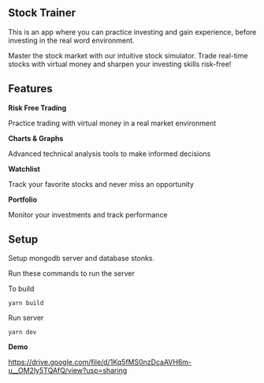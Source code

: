 ## Stock Trainer

This is an app where you can practice investing and gain experience, before investing in the real word environment.

Master the stock market with our intuitive stock
simulator. Trade real-time stocks with virtual money
and sharpen your investing skills risk-free!

## Features

**Risk Free Trading** 

Practice trading with virtual money in a real market environment

**Charts & Graphs**

Advanced technical analysis tools to make informed decisions

**Watchlist**

Track your favorite stocks and never miss an opportunity

**Portfolio**

Monitor your investments and track performance

## Setup

Setup mongodb server and database stonks.

Run these commands to run the server

To build

`yarn build`

Run server

`yarn dev`

**Demo**

https://drive.google.com/file/d/1Kq5fMS0nzDcaAVH6m-u__OM2ly5TQAfQ/view?usp=sharing
